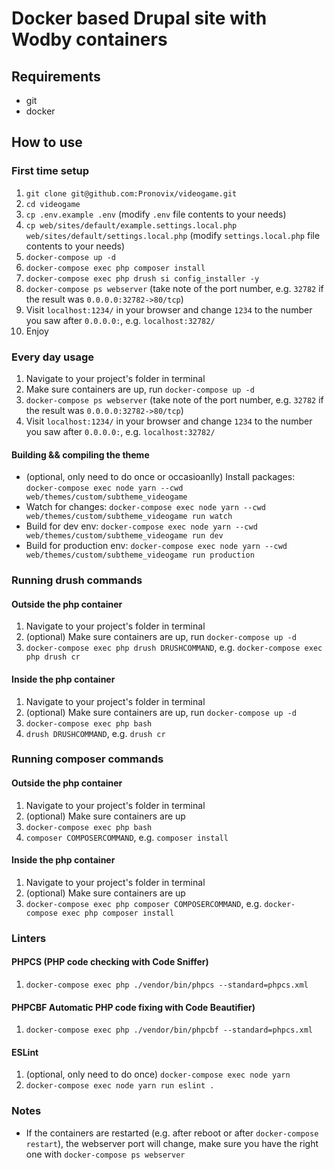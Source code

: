 # Docker based Drupal site with Wodby containers

## Requirements

* git
* docker

## How to use

### First time setup

1. `git clone git@github.com:Pronovix/videogame.git`
1. `cd videogame`
1. `cp .env.example .env` (modify `.env` file contents to your needs)
1. `cp web/sites/default/example.settings.local.php web/sites/default/settings.local.php` (modify `settings.local.php` file contents to your needs)
1. `docker-compose up -d`
1. `docker-compose exec php composer install`
1. `docker-compose exec php drush si config_installer -y`
1. `docker-compose ps webserver` (take note of the port number, e.g. `32782` if the result was `0.0.0.0:32782->80/tcp`)
1. Visit `localhost:1234/` in your browser and change `1234` to the number you saw after `0.0.0.0:`, e.g. `localhost:32782/`
1. Enjoy

### Every day usage

1. Navigate to your project's folder in terminal
1. Make sure containers are up, run `docker-compose up -d`
1. `docker-compose ps webserver` (take note of the port number, e.g. `32782` if the result was `0.0.0.0:32782->80/tcp`)
1. Visit `localhost:1234/` in your browser and change `1234` to the number you saw after `0.0.0.0:`, e.g. `localhost:32782/`

#### Building && compiling the theme

* (optional, only need to do once or occasioanlly) Install packages: `docker-compose exec node yarn --cwd web/themes/custom/subtheme_videogame`
* Watch for changes: `docker-compose exec node yarn --cwd web/themes/custom/subtheme_videogame run watch`
* Build for dev env: `docker-compose exec node yarn --cwd web/themes/custom/subtheme_videogame run dev`
* Build for production env: `docker-compose exec node yarn --cwd web/themes/custom/subtheme_videogame run production`

### Running drush commands

#### Outside the php container

1. Navigate to your project's folder in terminal
1. (optional) Make sure containers are up, run `docker-compose up -d`
1. `docker-compose exec php drush DRUSHCOMMAND`, e.g. `docker-compose exec php drush cr`

#### Inside the php container

1. Navigate to your project's folder in terminal
1. (optional) Make sure containers are up, run `docker-compose up -d`
1. `docker-compose exec php bash`
1. `drush DRUSHCOMMAND`, e.g. `drush cr`

### Running composer commands

#### Outside the php container

1. Navigate to your project's folder in terminal
1. (optional) Make sure containers are up
1. `docker-compose exec php bash`
1. `composer COMPOSERCOMMAND`, e.g. `composer install`

#### Inside the php container

1. Navigate to your project's folder in terminal
1. (optional) Make sure containers are up
1. `docker-compose exec php composer COMPOSERCOMMAND`, e.g. `docker-compose exec php composer install`

### Linters

#### PHPCS (PHP code checking with Code Sniffer)

1. `docker-compose exec php ./vendor/bin/phpcs --standard=phpcs.xml`

#### PHPCBF Automatic PHP code fixing with Code Beautifier)

1. `docker-compose exec php ./vendor/bin/phpcbf --standard=phpcs.xml`

#### ESLint

1. (optional, only need to do once) `docker-compose exec node yarn`
1. `docker-compose exec node yarn run eslint .`

### Notes

* If the containers are restarted (e.g. after reboot or after `docker-compose restart`), the webserver port will change, make sure you have the right one with `docker-compose ps webserver`
